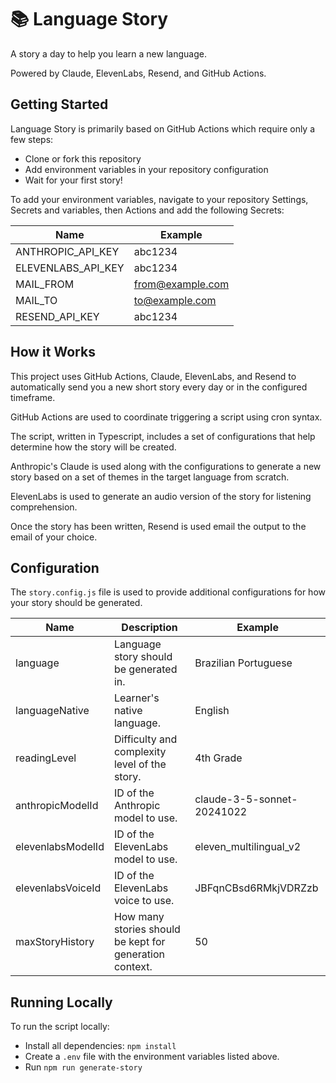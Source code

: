 # 📚 Language Story

A story a day to help you learn a new language.

Powered by Claude, ElevenLabs, Resend, and GitHub Actions.

## Getting Started

Language Story is primarily based on GitHub Actions which require only a few steps:

- Clone or fork this repository
- Add environment variables in your repository configuration
- Wait for your first story!

To add your environment variables, navigate to your repository Settings, Secrets and
variables, then Actions and add the following Secrets:

| Name              | Example          |
| ----------------- | ---------------- |
| ANTHROPIC_API_KEY | abc1234          |
| ELEVENLABS_API_KEY| abc1234          |
| MAIL_FROM         | from@example.com |
| MAIL_TO           | to@example.com   |
| RESEND_API_KEY    | abc1234          |

## How it Works

This project uses GitHub Actions, Claude, ElevenLabs, and Resend to automatically send you a new short
story every day or in the configured timeframe.

GitHub Actions are used to coordinate triggering a script using cron syntax.

The script, written in Typescript, includes a set of configurations that help determine
how the story will be created.

Anthropic's Claude is used along with the configurations to generate a new story
based on a set of themes in the target language from scratch.

ElevenLabs is used to generate an audio version of the story for listening comprehension.

Once the story has been written, Resend is used email the output to the email of your choice.

## Configuration

The `story.config.js` file is used to provide additional configurations for how your story
should be generated.

| Name            | Description                                  | Example               |
| --------------- | -------------------------------------------- | --------------------- |
| language        | Language story should be generated in.       | Brazilian Portuguese  |
| languageNative  | Learner's native language.                   | English               |
| readingLevel    | Difficulty and complexity level of the story.| 4th Grade             | 
| anthropicModelId| ID of the Anthropic model to use.            | claude-3-5-sonnet-20241022 |
| elevenlabsModelId| ID of the ElevenLabs model to use.          | eleven_multilingual_v2 |
| elevenlabsVoiceId| ID of the ElevenLabs voice to use.          | JBFqnCBsd6RMkjVDRZzb  |
| maxStoryHistory | How many stories should be kept for generation context. | 50         |

## Running Locally

To run the script locally:

- Install all dependencies: `npm install`
- Create a `.env` file with the environment variables listed above.
- Run `npm run generate-story`